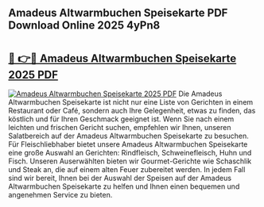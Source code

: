 ## Amadeus Altwarmbuchen Speisekarte PDF Download Online 2025 4yPn8

# <h2><a href="http://gc71m3o.nevu.top/?p=Amadeus+Altwarmbuchen+Speisekarte">🔗 👉🔴 Amadeus Altwarmbuchen Speisekarte 2025 PDF</a></h2>

[![Amadeus Altwarmbuchen Speisekarte 2025 PDF](https://i.imgur.com/dBaPXMq.png)](http://gc71m3o.nevu.top/?p=Amadeus+Altwarmbuchen+Speisekarte)
Die Amadeus Altwarmbuchen Speisekarte ist nicht nur eine Liste von Gerichten in einem Restaurant oder Café, sondern auch Ihre Gelegenheit, etwas zu finden, das köstlich und für Ihren Geschmack geeignet ist. Wenn Sie nach einem leichten und frischen Gericht suchen, empfehlen wir Ihnen, unseren Salatbereich auf der Amadeus Altwarmbuchen Speisekarte zu besuchen. Für Fleischliebhaber bietet unsere Amadeus Altwarmbuchen Speisekarte eine große Auswahl an Gerichten: Rindfleisch, Schweinefleisch, Huhn und Fisch. Unseren Auserwählten bieten wir Gourmet-Gerichte wie Schaschlik und Steak an, die auf einem alten Feuer zubereitet werden. In jedem Fall sind wir bereit, Ihnen bei der Auswahl der Speisen auf der Amadeus Altwarmbuchen Speisekarte zu helfen und Ihnen einen bequemen und angenehmen Service zu bieten.
